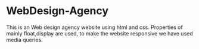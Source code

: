 # WebDesign-Agency
This is an Web design agency website using html and css. Properties of mainly float,display are used, to make the website responsive we have used media queries.
